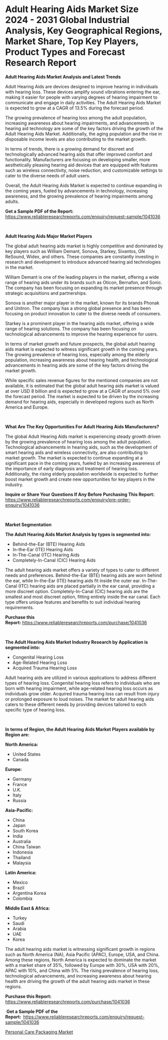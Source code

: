 <p><h1>Adult Hearing Aids Market Size 2024 - 2031 Global Industrial Analysis, Key Geographical Regions, Market Share, Top Key Players, Product Types and Forecast Research Report</h1></p><p><strong>Adult Hearing Aids Market Analysis and Latest Trends</strong></p>
<p><p>Adult Hearing Aids are devices designed to improve hearing in individuals with hearing loss. These devices amplify sound vibrations entering the ear, making it easier for people with varying degrees of hearing impairment to communicate and engage in daily activities. The Adult Hearing Aids Market is expected to grow at a CAGR of 13.5% during the forecast period.</p><p>The growing prevalence of hearing loss among the adult population, increasing awareness about hearing impairments, and advancements in hearing aid technology are some of the key factors driving the growth of the Adult Hearing Aids Market. Additionally, the aging population and the rise in disposable income levels are also contributing to the market growth.</p><p>In terms of trends, there is a growing demand for discreet and technologically advanced hearing aids that offer improved comfort and functionality. Manufacturers are focusing on developing smaller, more aesthetically pleasing hearing aid devices that are equipped with features such as wireless connectivity, noise reduction, and customizable settings to cater to the diverse needs of adult users.</p><p>Overall, the Adult Hearing Aids Market is expected to continue expanding in the coming years, fueled by advancements in technology, increasing awareness, and the growing prevalence of hearing impairments among adults.</p></p>
<p><strong>Get a Sample PDF of the Report:&nbsp;</strong> <a href="https://www.reliableresearchreports.com/enquiry/request-sample/1041036">https://www.reliableresearchreports.com/enquiry/request-sample/1041036</a></p>
<p>&nbsp;</p>
<p><strong>Adult Hearing Aids Major Market Players</strong></p>
<p><p>The global adult hearing aids market is highly competitive and dominated by key players such as William Demant, Sonova, Starkey, Sivantos, GN ReSound, Widex, and others. These companies are constantly investing in research and development to introduce advanced hearing aid technologies in the market. </p><p>William Demant is one of the leading players in the market, offering a wide range of hearing aids under its brands such as Oticon, Bernafon, and Sonic. The company has been focusing on expanding its market presence through strategic acquisitions and partnerships. </p><p>Sonova is another major player in the market, known for its brands Phonak and Unitron. The company has a strong global presence and has been focusing on product innovation to cater to the diverse needs of consumers. </p><p>Starkey is a prominent player in the hearing aids market, offering a wide range of hearing solutions. The company has been focusing on technological advancements to improve the hearing experience for users. </p><p>In terms of market growth and future prospects, the global adult hearing aids market is expected to witness significant growth in the coming years. The growing prevalence of hearing loss, especially among the elderly population, increasing awareness about hearing health, and technological advancements in hearing aids are some of the key factors driving the market growth. </p><p>While specific sales revenue figures for the mentioned companies are not available, it is estimated that the global adult hearing aids market is valued at over USD 8 billion and is expected to grow at a CAGR of around 5% over the forecast period. The market is expected to be driven by the increasing demand for hearing aids, especially in developed regions such as North America and Europe.</p></p>
<p>&nbsp;</p>
<p><strong>What Are The Key Opportunities For Adult Hearing Aids Manufacturers?</strong></p>
<p><p>The global Adult Hearing Aids market is experiencing steady growth driven by the growing prevalence of hearing loss among the adult population. Technological advancements in hearing aids, such as the development of smart hearing aids and wireless connectivity, are also contributing to market growth. The market is expected to continue expanding at a significant pace in the coming years, fueled by an increasing awareness of the importance of early diagnosis and treatment of hearing loss. Additionally, the rising elderly population worldwide is expected to further boost market growth and create new opportunities for key players in the industry.</p></p>
<p><strong>Inquire or Share Your Questions If Any Before Purchasing This Report:</strong> <a href="https://www.reliableresearchreports.com/enquiry/pre-order-enquiry/1041036">https://www.reliableresearchreports.com/enquiry/pre-order-enquiry/1041036</a></p>
<p>&nbsp;</p>
<p><strong>Market Segmentation</strong></p>
<p><strong>The Adult Hearing Aids Market Analysis by types is segmented into:</strong></p>
<p><ul><li>Behind-the-Ear (BTE) Hearing Aids</li><li>In-the-Ear (ITE) Hearing Aids</li><li>In-The-Canal (ITC) Hearing Aids</li><li>Completely-In-Canal (CIC) Hearing Aids</li></ul></p>
<p><p>The adult hearing aids market offers a variety of types to cater to different needs and preferences. Behind-the-Ear (BTE) hearing aids are worn behind the ear, while In-the-Ear (ITE) hearing aids fit inside the outer ear. In-The-Canal (ITC) hearing aids are placed partially in the ear canal, providing a more discreet option. Completely-In-Canal (CIC) hearing aids are the smallest and most discreet option, fitting entirely inside the ear canal. Each type offers unique features and benefits to suit individual hearing requirements.</p></p>
<p><strong>Purchase this Report:&nbsp;</strong><a href="https://www.reliableresearchreports.com/purchase/1041036">https://www.reliableresearchreports.com/purchase/1041036</a></p>
<p>&nbsp;</p>
<p><strong>The Adult Hearing Aids Market Industry Research by Application is segmented into:</strong></p>
<p><ul><li>Congenital Hearing Loss</li><li>Age-Related Hearing Loss</li><li>Acquired Trauma Hearing Loss</li></ul></p>
<p><p>Adult hearing aids are utilized in various applications to address different types of hearing loss. Congenital hearing loss refers to individuals who are born with hearing impairment, while age-related hearing loss occurs as individuals grow older. Acquired trauma hearing loss can result from injury or prolonged exposure to loud noises. The market for adult hearing aids caters to these different needs by providing devices tailored to each specific type of hearing loss.</p></p>
<p>&nbsp;</p>
<p><strong>In terms of Region, the Adult Hearing Aids Market Players available by Region are:</strong></p>
<p>
    <p> <strong> North America: </strong>
        <ul>
            <li>United States</li>
            <li>Canada</li>
        </ul>
        </p> 
    <p> <strong> Europe: </strong>
        <ul>
            <li>Germany</li>
            <li>France</li>
            <li>U.K.</li>
            <li>Italy</li>
            <li>Russia</li>
        </ul>
        </p> 
    <p> <strong> Asia-Pacific: </strong>
        <ul>
            <li>China</li>
            <li>Japan</li>
            <li>South Korea</li>
            <li>India</li>
            <li>Australia</li>
            <li>China Taiwan</li>
            <li>Indonesia</li>
            <li>Thailand</li>
            <li>Malaysia</li>
        </ul>
        </p> 
    <p> <strong> Latin America: </strong>
        <ul>
            <li>Mexico</li>
            <li>Brazil</li>
            <li>Argentina Korea</li>
            <li>Colombia</li>
        </ul>
        </p> 
    <p> <strong> Middle East & Africa: </strong>
        <ul>
            <li>Turkey</li>
            <li>Saudi</li>
            <li>Arabia</li>
            <li>UAE</li>
            <li>Korea</li>
        </ul>
    </p>
    </p>
<p><p>The adult hearing aids market is witnessing significant growth in regions such as North America (NA), Asia Pacific (APAC), Europe, USA, and China. Among these regions, North America is expected to dominate the market with a market share of 35%, followed by Europe with 30%, USA with 20%, APAC with 10%, and China with 5%. The rising prevalence of hearing loss, technological advancements, and increasing awareness about hearing health are driving the growth of the adult hearing aids market in these regions.</p></p>
<p><strong>Purchase this Report: </strong><a href="https://www.reliableresearchreports.com/purchase/1041036">https://www.reliableresearchreports.com/purchase/1041036</a></p>
<p>&nbsp;<strong>Get a Sample PDF of the Report:&nbsp;&nbsp;</strong><a href="https://www.reliableresearchreports.com/enquiry/request-sample/1041036">https://www.reliableresearchreports.com/enquiry/request-sample/1041036</a></p>
<p><strong></strong></p>
<p><p><a href="https://scarlet-rocket-c63.notion.site/Personal-Care-Packaging-Market-Insights-Market-Players-and-Forecast-Till-2031-8bf9fa87dffb4192aa14361c12decb1c">Personal Care Packaging Market</a></p></p>